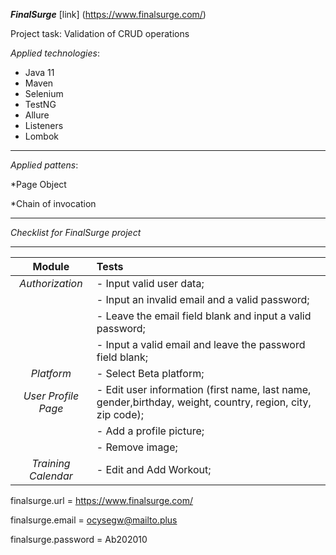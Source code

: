 ***FinalSurge***  [link] (https://www.finalsurge.com/)

Project task: Validation of CRUD operations


*Applied technologies*:

* Java 11
* Maven
* Selenium
* TestNG
* Allure
* Listeners
* Lombok
---

*Applied pattens*:

*Page Object

*Chain of invocation

---


*Checklist for *FinalSurge* project* 

---

|     **Module**      | **Tests**                                                                                                  |
|:-------------------:|:-----------------------------------------------------------------------------------------------------------|
|   *Authorization*   | - Input valid user data;                                                                                   
|                     | - Input an invalid email and a valid password;                                                             
|                     | - Leave the email field blank and input a valid password;                                                  
|                     | - Input a valid email and leave the password field blank;                                                  
|     *Platform*      | - Select Beta platform;                                                                                  
|*User Profile Page*  | - Edit user information (first name, last name, gender,birthday, weight, country, region, city, zip code); 
|                     | - Add a profile picture;                                                                                    
|                     | - Remove image;             
|*Training Calendar*  | - Edit and Add Workout;



finalsurge.url = https://www.finalsurge.com/

finalsurge.email = ocysegw@mailto.plus

finalsurge.password = Ab202010






                  

                     














